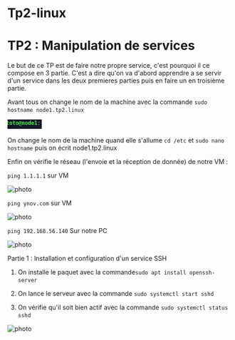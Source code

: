 # Tp2-linux

# TP2 : Manipulation de services

Le but de ce TP est de faire notre propre service, c'est pourquoi il ce compose en 3 partie. C'est a dire qu'on va d'abord apprendre a se servir d'un service dans les deux premieres parties puis en faire un en troisième partie.

Avant tous on change le nom de la machine avec la commande ```sudo hostname node1.tp2.linux```

<img src="Images/node.png" alt="photo"/>

On change le nom de la machine quand elle s'allume ```cd /etc``` et ```sudo nano hostname``` puis on écrit node1.tp2.linux

Enfin on vérifie le réseau (l'envoie et la réception de donnée) de notre VM :

```ping 1.1.1.1``` sur VM

<img src="Images/ping 1.1.1.1.png" alt="photo"/>

```ping ynov.com``` sur VM

<img src="Images/ping ynov.com.png" alt="photo"/>

```ping 192.168.56.140``` Sur notre PC

<img src="Images/pingVM.png" alt="photo"/>

Partie 1 : Installation et configuration d'un service SSH

1. On installe le paquet avec la commande```sudo apt install openssh-server```

2. On lance le serveur avec la commande ```sudo systemctl start sshd``` 

3. On vérifie qu'il soit bien actif avec la commande ```sudo systemctl status sshd```

<img src="Images/sudo systemctl status sshd.png" alt="photo"/>
